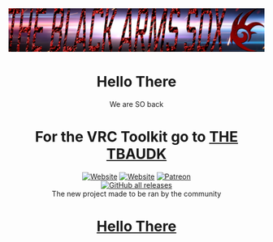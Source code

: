 <div align='center'>
<img src="tba.png" />  

# Hello There  
We are SO back  

# For the VRC Toolkit go to [THE TBAUDK](https://github.com/TheBlackArms/TBAUDK)  
[![Website](https://img.shields.io/website?down_color=red&down_message=Offline&label=Trigon.Systems&style=for-the-badge&up_color=cyan&up_message=Online&url=https%3A%2F%2Ftrigon.systems)](https://trigon.systems)
[![Website](https://img.shields.io/website?down_color=red&down_message=Offline&label=C0deRa.in&style=for-the-badge&up_color=cyan&up_message=Online&url=https%3A%2F%2Fc0dera.in)](https://c0dera.in)
[![Patreon](https://img.shields.io/badge/Patreon-Donate-pink?style=for-the-badge)](https://www.patreon.com/PhoenixAceVFX)  
[![GitHub all releases](https://img.shields.io/github/downloads/TheBlackArms/TBAUDK/total?color=red&label=Total%20Downloads&logo=github&logoColor=cyan&style=for-the-badge)](https://github.com/TheBlackArms/TBAUDK/releases/latest)  
The new project made to be ran by the community  
  
# [Hello There](https://tba.c0dera.in)
</div>
